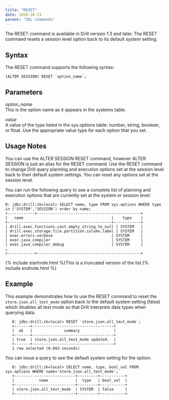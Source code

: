 ```yaml
---
title: "RESET"
date: 2018-10-23
parent: "SQL Commands"
---
```

The RESET command is available in Drill version 1.3 and later. The RESET command resets a session level option back to its default system setting.

## Syntax

The RESET command supports the following syntax:  

    [ALTER SESSION] RESET `option_name`;  

## Parameters

*option_name*  
This is the option name as it appears in the systems table.

*value*  
A value of the type listed in the sys.options table: number, string, boolean,
or float. Use the appropriate value type for each option that you set.

## Usage Notes
You can use the ALTER SESSION RESET command, however ALTER SESSION is just an alias for the RESET command. Use the RESET command to change Drill query planning and execution
options set at the session level back to their default system settings. You can reset any options set at the session level. 

You can run the following query to see a complete list of planning and
execution options that are currently set at the system or session level:

    0: jdbc:drill:zk=local> SELECT name, type FROM sys.options WHERE type in ('SYSTEM','SESSION') order by name;
    +------------+----------------------------------------------+
    |   name                                       |    type    |
    +----------------------------------------------+------------+
    | drill.exec.functions.cast_empty_string_to_null | SYSTEM   |
    | drill.exec.storage.file.partition.column.label | SYSTEM   |
    | exec.errors.verbose                          | SYSTEM     |
    | exec.java_compiler                           | SYSTEM     |
    | exec.java_compiler_debug                     | SYSTEM     |
    …
    +------------+----------------------------------------------+

{% include startnote.html %}This is a truncated version of the list.{% include endnote.html %}

## Example

This example demonstrates how to use the RESET command to reset the
`store.json.all_text_mode` option back to the default system setting (false) which disables all text mode so that Drill interprets data types when querying data.  

       0: jdbc:drill:zk=local> RESET `store.json.all_text_mode`;
       +-------+------------------------------------+
       |  ok   |              summary               |
       +-------+------------------------------------+
       | true  | store.json.all_text_mode updated.  |
       +-------+------------------------------------+
       1 row selected (0.093 seconds)  

You can issue a query to see the default system setting for the option:  

       0: jdbc:drill:zk=local> SELECT name, type, bool_val FROM sys.options WHERE name='store.json.all_text_mode';
       +---------------------------+---------+-----------+
       |           name            |  type   | bool_val  |
       +---------------------------+---------+-----------+
       | store.json.all_text_mode  | SYSTEM  | false     |
       +---------------------------+---------+-----------+
